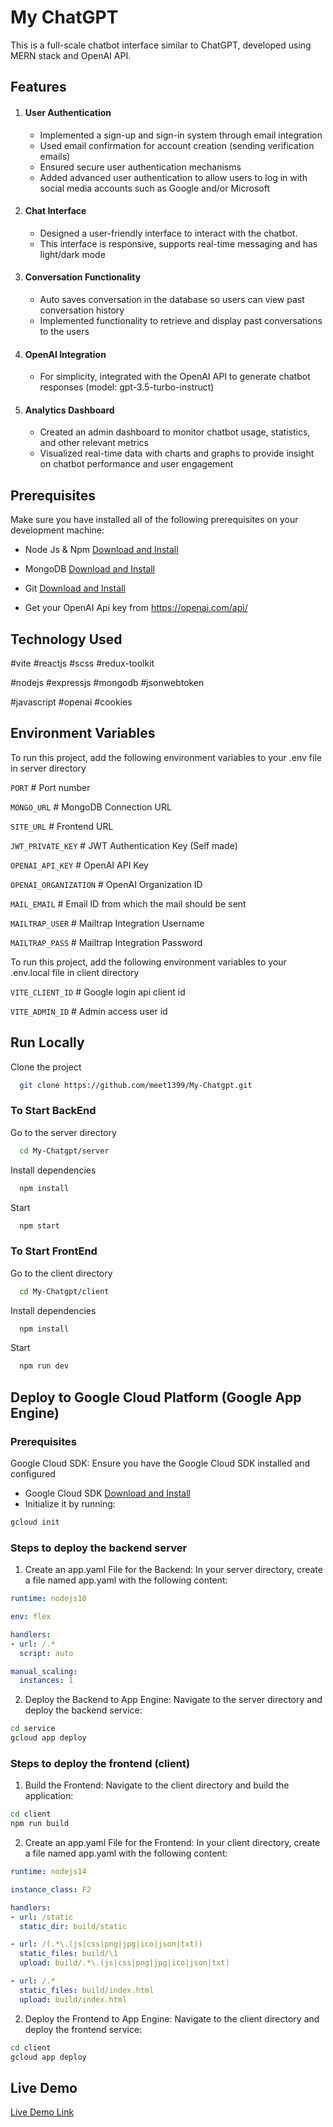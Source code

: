 # My ChatGPT
This is a full-scale chatbot interface similar to ChatGPT, developed using MERN stack and OpenAI API.


## Features

1. #### User Authentication

    - Implemented a sign-up and sign-in system through email integration
    - Used email confirmation for account creation (sending verification emails)
    - Ensured secure user authentication mechanisms
    - Added advanced user authentication to allow users to log in with social media accounts such as Google and/or Microsoft

2. #### Chat Interface

    - Designed a user-friendly interface to interact with the chatbot.
    - This interface is responsive, supports real-time messaging and has light/dark mode

3. #### Conversation Functionality

    - Auto saves conversation in the database so users can view past conversation history
    - Implemented functionality to retrieve and display past conversations to the users

4. #### OpenAI Integration

    - For simplicity, integrated with the OpenAI API to generate chatbot responses (model: gpt-3.5-turbo-instruct)

5. #### Analytics Dashboard

    - Created an admin dashboard to monitor chatbot usage, statistics, and other relevant metrics
    - Visualized real-time data with charts and graphs to provide insight on chatbot performance and user engagement



## Prerequisites

Make sure you have installed all of the following prerequisites on your development machine:

- Node Js & Npm [Download and Install](https://nodejs.org/en)
- MongoDB [Download and Install](https://www.mongodb.com/docs/manual/installation/)
- Git [Download and Install](https://git-scm.com/downloads)

- Get your OpenAI Api key from https://openai.com/api/

## Technology Used

#vite #reactjs #scss #redux-toolkit

#nodejs #expressjs #mongodb #jsonwebtoken 

#javascript #openai #cookies 

## Environment Variables

To run this project, add the following environment variables to your .env file in server directory

`PORT` # Port number

`MONGO_URL` # MongoDB Connection URL

`SITE_URL` # Frontend URL

`JWT_PRIVATE_KEY` # JWT Authentication Key (Self made)

`OPENAI_API_KEY` # OpenAI API Key

`OPENAI_ORGANIZATION` # OpenAI Organization ID

`MAIL_EMAIL` # Email ID from which the mail should be sent

`MAILTRAP_USER` # Mailtrap Integration Username

`MAILTRAP_PASS` # Mailtrap Integration Password

To run this project, add the following environment variables to your .env.local file in client directory

`VITE_CLIENT_ID` # Google login api client id

`VITE_ADMIN_ID` # Admin access user id 

## Run Locally

Clone the project

```bash
  git clone https://github.com/meet1399/My-Chatgpt.git
```

### To Start BackEnd

Go to the server directory

```bash
  cd My-Chatgpt/server
```

Install dependencies

```bash
  npm install
```

Start

```bash
  npm start
```

### To Start FrontEnd

Go to the client directory

```bash
  cd My-Chatgpt/client
```

Install dependencies

```bash
  npm install
```

Start

```bash
  npm run dev
```
##  Deploy to Google Cloud Platform (Google App Engine)

### Prerequisites
Google Cloud SDK: Ensure you have the Google Cloud SDK installed and configured

-  Google Cloud SDK [Download and Install](https://cloud.google.com/sdk/docs/install) 
- Initialize it by running: 
```bash
gcloud init
```

### Steps to deploy the backend server

1. Create an app.yaml File for the Backend:
In your server directory, create a file named app.yaml with the following content:

```yaml
runtime: nodejs18

env: flex

handlers:
- url: /.*
  script: auto

manual_scaling:
  instances: 1

```

2. Deploy the Backend to App Engine: Navigate to the server directory and deploy the backend service:

```bash
cd service
gcloud app deploy
```

### Steps to deploy the frontend (client)

1. Build the Frontend: Navigate to the client directory and build the application:

```bash
cd client
npm run build
```
2. Create an app.yaml File for the Frontend:
In your client directory, create a file named app.yaml with the following content:

```yaml
runtime: nodejs14

instance_class: F2

handlers:
- url: /static
  static_dir: build/static

- url: /(.*\.(js|css|png|jpg|ico|json|txt))
  static_files: build/\1
  upload: build/.*\.(js|css|png|jpg|ico|json|txt)

- url: /.*
  static_files: build/index.html
  upload: build/index.html

```
2. Deploy the Frontend to App Engine: Navigate to the client directory and deploy the frontend service:

```bash
cd client
gcloud app deploy
```



## Live Demo

[Live Demo Link](https://vimeo.com/954207504)